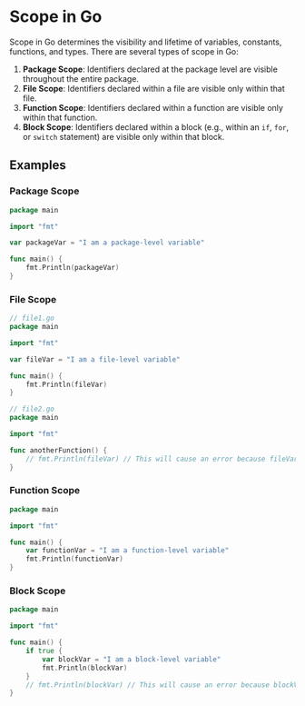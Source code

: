 <!-- Scope in Go Lang -->

# Scope in Go

Scope in Go determines the visibility and lifetime of variables, constants, functions, and types. There are several types of scope in Go:

1. **Package Scope**: Identifiers declared at the package level are visible throughout the entire package.
2. **File Scope**: Identifiers declared within a file are visible only within that file.
3. **Function Scope**: Identifiers declared within a function are visible only within that function.
4. **Block Scope**: Identifiers declared within a block (e.g., within an `if`, `for`, or `switch` statement) are visible only within that block.

## Examples

### Package Scope

```go
package main

import "fmt"

var packageVar = "I am a package-level variable"

func main() {
    fmt.Println(packageVar)
}
```

### File Scope

```go
// file1.go
package main

import "fmt"

var fileVar = "I am a file-level variable"

func main() {
    fmt.Println(fileVar)
}
```

```go
// file2.go
package main

import "fmt"

func anotherFunction() {
    // fmt.Println(fileVar) // This will cause an error because fileVar is not visible here
}
```

### Function Scope

```go
package main

import "fmt"

func main() {
    var functionVar = "I am a function-level variable"
    fmt.Println(functionVar)
}
```

### Block Scope

```go
package main

import "fmt"

func main() {
    if true {
        var blockVar = "I am a block-level variable"
        fmt.Println(blockVar)
    }
    // fmt.Println(blockVar) // This will cause an error because blockVar is not visible here
}
```
